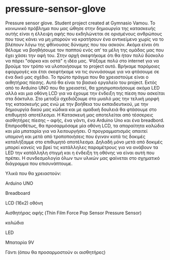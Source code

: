 # pressure-sensor-glove
Pressure sensor glove. Student project created at Gymnasio Vamou. 
Το κοινωνικό πρόβλημα που μας ώθησε στην δημιουργία της κατασκευής αυτής είναι η έλλειψη αφής που εκδηλώνεται σε ορισμένους ανθρώπους που τους κάνει να μη μπορούν να κρατήσουν ένα αντικείμενο χωρίς να το βλέπουν λόγω της φθίνουσας δύναμης που του ασκούν. Ακόμα είναι ότι θέλαμε να βοηθήσουμε τον παππού ενός απ’ τα μέλη της ομάδας μας που έχει χάσει την αφή του.
Στην αρχή σκεφτήκαμε ότι θα ήταν πολύ δύσκολο να πάρει "σάρκα και οστά" η ιδέα μας. Ψάξαμε πολύ στο internet για να βρούμε τον τρόπο να υλοποιήσουμε το project αυτό. Βρήκαμε παρόμοιες εφαρμογές και έτσι σκεφτήκαμε να τις συνυάσουμε για να φτάσουμε σε ένα δικό μας σχέδιο. Το πρώτο πράγμα που θα χρειαστούμε είναι ο αιθητήρας πίεσης. Αυτό θα είναι το βασικό εργαλείο του project. Εκτός από το Arduino UNO που θα χρειαστεί, θα χρησιμοποιήσουμε ακόμα LED αλλά και μια οθόνη LCD για να έχουμε την ένδειξη της πίεση που ασκείται στα δάκτυλα. Στο μεταξύ σχεδιάζουμε στο μυαλό μας την τελική μορφή της κατασκευής μας ενώ με την βοήθεια του εκπαιδευτικού, με την δημιουργία δικού μας κώδικα και με ομαδική δουλειά θα φτάσουμε στο επιθυμητό αποτέλεσμα. 
Η Κατασκευή μας αποτελείται από τέσσερεις αισθητήρες πίεσης – αφής, ένα γάντι, ένα Arduino Uno και ένα breadbord. Επιπροσθέτως, θα προσαρμόσαμε μία οθόνη LCD, τα απαραίτητα καλώδια και μία μπαταρία για να λειτουργήσει. Ο προγραμματισμός απαιτεί υπομονή και μετά από τροποποιήσεις που έγιναν κατά τις δοκιμές καταλήξαμμε στο επιθυμητό αποτέλεσμα. Δηλαδή μόνο μετά από δοκιμές μπορεί κανείς να βρεί τις κατάλληλες παραμέτρους για να ανάβουν τα LED την κατάλληλη στιγμή και η ένδειξη τη οθόνης να είναι αυτή που πρέπει. Η συνδεσμολογία όλων των υλικών μας φαίνεται στο σχηματικό διάγραμμα που επισυνάπτουμε. 

Υλικά που θα χρειαστούν:

Arduino UNO

Breadboard

LCD (16x2) οθόνη

Αισθητήρας αφής (Thin Film Force Pop Sensor Pressure Sensor)

καλώδια

LED

Μπαταρία 9V

Γάντι (όπου θα προσαρμοστούν οι αισθητήρες)
